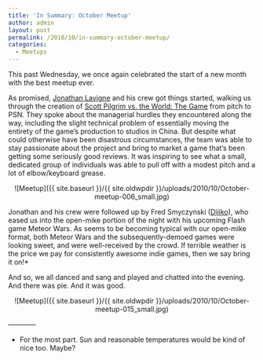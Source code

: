 ```yaml
---
title: 'In Summary: October Meetup'
author: admin
layout: post
permalink: /2010/10/in-summary-october-meetup/
categories:
  - Meetups
---
```

This past Wednesday, we once again celebrated the start of a new month with the best meetup ever.

As promised, [Jonathan Lavigne][1] and his crew got things started, walking us through the creation of [Scott Pilgrim vs. the World: The Game][2] from pitch to PSN. They spoke about the managerial hurdles they encountered along the way, including the slight technical problem of essentially moving the entirety of the game&#8217;s production to studios in China. But despite what could otherwise have been disastrous circumstances, the team was able to stay passionate about the project and bring to market a game that&#8217;s been getting some seriously good reviews. It was inspiring to see what a small, dedicated group of individuals was able to pull off with a modest pitch and a lot of elbow/keyboard grease.

<p style="text-align: center;">
  ![Meetup]({{ site.baseurl }}/{{ site.oldwpdir }}/uploads/2010/10/October-meetup-006_small.jpg)
</p>

Jonathan and his crew were followed up by Fred Smyczynski ([Dijiko][3]), who eased us into the open-mike portion of the night with his upcoming Flash game Meteor Wars. As seems to be becoming typical with our open-mike format, both Meteor Wars and the subsequently-demoed games were looking sweet, and were well-received by the crowd. If terrible weather is the price we pay for consistently awesome indie games, then we say bring it on!*

And so, we all danced and sang and played and chatted into the evening. And there was pie. And it was good.

<p style="text-align: center;">
  ![Meetup]({{ site.baseurl }}/{{ site.oldwpdir }}/uploads/2010/10/October-meetup-015_small.jpg)
</p>

&#8212;&#8212;&#8212;&#8212;

* For the most part. Sun and reasonable temperatures would be kind of nice too. Maybe?

 [1]: http://pixeltao.ca/
 [2]: https://secure.wikimedia.org/wikipedia/en/wiki/Scott_Pilgrim_vs._the_World:_The_Game
 [3]: http://www.dijiko.com